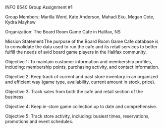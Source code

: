 INFO 6540 Group Assignment #1

Group Members: Marilla Word, Kate Anderson, Mahadi Eku, Megan Cote, Kydra Mayhew

Organization: The Board Room Game Cafe in Halifax, NS

Mission Statement:The purpose of the Board Room Game Cafe database is to consolidate the data used to run the cafe and its retail services to better fulfill the needs of avid board game players in the Halifax community.

Objective 1: To maintain customer information and membership profiles, including: membership points, purchasing activity, and contact information.

Objective 2: Keep track of current and past store inventory in an organized and efficient way (game type, availability, current amount in stock, price).

Objective 3: Track sales from both the cafe and retail section of the business.

Objective 4: Keep in-store game collection up to date and comprehensive.

Objective 5: Track store activity, including: busiest times, reservations, promotions and event schedules.

